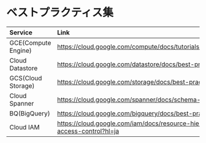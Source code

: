 # ベストプラクティス集

| Service | Link |
| :-- | :-- |
| GCE(Compute Engine) | https://cloud.google.com/compute/docs/tutorials/robustsystems |
| Cloud Datastore | https://cloud.google.com/datastore/docs/best-practices?hl=ja |
| GCS(Cloud Storage) | https://cloud.google.com/storage/docs/best-practices |
| Cloud Spanner | https://cloud.google.com/spanner/docs/schema-design |
| BQ(BigQuery) | https://cloud.google.com/bigquery/docs/best-practices |
| Cloud IAM | https://cloud.google.com/iam/docs/resource-hierarchy-access-control?hl=ja |
